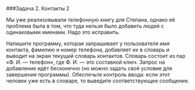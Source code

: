 ###Задача 2. Контакты 2

Мы уже реализовывали телефонную книгу для Степана, однако её проблема была в том, что туда нельзя было добавить людей с одинаковыми именами. Надо это исправить.

Напишите программу, которая запрашивает у пользователя имя контакта, фамилию и номер телефона, добавляет их в словарь и выводит на экран текущий словарь контактов. Словарь состоит из пар «Ф. И. — телефон», где Ф. И. — это составной ключ. Запрос на добавление идёт бесконечно (но можно задать своё условие для завершения программы). Обеспечьте контроль ввода: если этот человек уже есть в словаре, то выведите соответствующее сообщение.